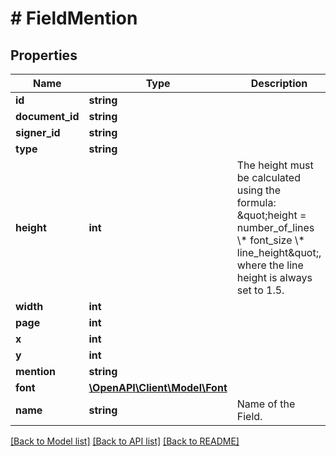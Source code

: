# # FieldMention

## Properties

Name | Type | Description | Notes
------------ | ------------- | ------------- | -------------
**id** | **string** |  |
**document_id** | **string** |  |
**signer_id** | **string** |  |
**type** | **string** |  |
**height** | **int** | The height must be calculated using the formula: \&quot;height &#x3D; number_of_lines \\* font_size \\* line_height\&quot;, where the line height is always set to 1.5. |
**width** | **int** |  |
**page** | **int** |  |
**x** | **int** |  |
**y** | **int** |  |
**mention** | **string** |  |
**font** | [**\OpenAPI\Client\Model\Font**](Font.md) |  |
**name** | **string** | Name of the Field. | [optional]

[[Back to Model list]](../../README.md#models) [[Back to API list]](../../README.md#endpoints) [[Back to README]](../../README.md)
